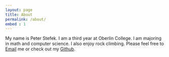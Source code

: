 ```yaml
---
layout: page
title: About
permalink: /about/
embed : 1
---
```


My name is Peter Stefek. I am a third year at Oberlin College. I am majoring in math and computer science. I also enjoy rock climbing. Please feel free to <a href="mailto:pstefek@oberlin.edu">Email</a> me or check out my <a href="https://github.com/Mr4k">Github</a>.



